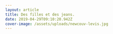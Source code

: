 ```yaml
---
layout: article
title: Des filles et des jeans.
date: 2019-04-29T09:10:20.942Z
cover-image: /assets/uploads/newcouv-levis.jpg
---
```


